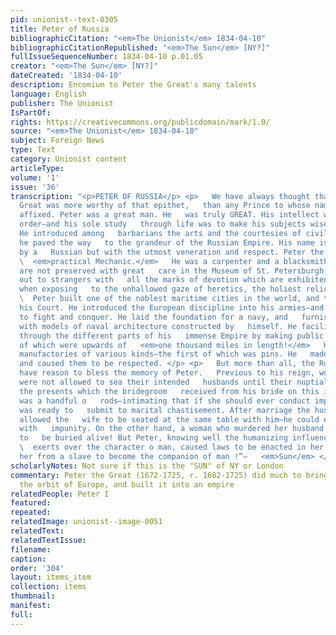 ```yaml
---
pid: unionist--text-0305
title: Peter of Russia
bibliographicCitation: "<em>The Unionist</em> 1834-04-10"
bibliographicCitationRepublished: "<em>The Sun</em> [NY?]"
fullIssueSequenceNumber: 1834-04-10 p.01.05
creator: "<em>The Sun</em> [NY?]"
dateCreated: '1834-04-10'
description: Encomium to Peter the Great's many talents
language: English
publisher: The Unionist
IsPartOf: 
rights: https://creativecommons.org/publicdomain/mark/1.0/
source: "<em>The Unionist</em> 1834-04-10"
subject: Foreign News
type: Text
category: Unionist content
articleType: 
volume: '1'
issue: '36'
transcription: "<p>PETER OF RUSSIA</p> <p>   We have always thought that Peter the
  Great was more worthy of that epithet,   than any Prince to whose name it has been
  affixed. Peter was a great man. He   was truly GREAT. His intellect was of the highest
  order—and his sole study   through life was to make his subjects wiser and happier.
  He introduced among   barbarians the arts and the courtesies of civilized life—and
  he paved the way   to the grandeur of the Russian Empire. His name is never mentioned
  by a   Russian but with the utmost veneration and respect. Peter the Great was a
  \  <em>practical Mechanic.</em>   He was a carpenter and a blacksmith—and his tools
  are not preserved with great   care in the Museum of St. Petersburgh, and are pointed
  out to strangers with   all the marks of devotion which are exhibited by good Catholics,
  when exposing   to the unhallowed gaze of heretics, the holiest relics. </p> <p>
  \  Peter built one of the noblest maritime cities in the world, and thither   removed
  his Court. He introduced the European discipline into his armies—and   taught them
  to fight and conquer. He laid the foundation for a navy, and   furnished his artificers
  with models of naval architecture constructed by   himself. He facilitated communication
  through the different parts of his   immense Empire by making public roads, some
  of which were upwards of   <em>one thousand miles in length!</em>   He established
  manufactories of various kinds—the first of which was pins. He   made just laws
  and caused them to be respected. </p> <p>   But more than all, the Russian women
  have reason to bless the memory of Peter.   Previous to his reign, women in Russia
  were not allowed to sea their intended   husbands until their nuptial day—and among
  the presents which the bridegroom   received from his bride on this important occasion
  was a handful o   rods—intimating that if she should ever conduct improperly, she
  was ready to   submit to marital chastisement. After marriage the husband never
  allowed the   wife to be seated at the same table with him—he could even kill her
  with   impunity. On the other hand, a woman who murdered her husband was sentenced
  to   be buried alive! But Peter, knowing well the humanizing influence which woman
  \  exerts over the character o man, caused laws to be enacted in her favor—and   raised
  her from a slave to become the companion of man !”—   <em>Sun</em> </p> "
scholarlyNotes: Not sure if this is the "SUN" of NY or London
commentary: Peter the Great (1672-1725, r. 1682-1725) did much to bring Russia into
  the orbit of Europe, and built it into an empire
relatedPeople: Peter I
featured: 
repeated: 
relatedImage: unionist--image-0051
relatedText: 
relatedTextIssue: 
filename: 
caption: 
order: '304'
layout: items_item
collection: items
thumbnail: 
manifest: 
full: 
---
```


